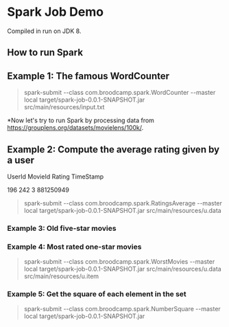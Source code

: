 # Spark Job Demo

Compiled in run on JDK 8.

How to run Spark
-

## Example 1: The famous WordCounter

>spark-submit --class com.broodcamp.spark.WordCounter --master local target/spark-job-0.0.1-SNAPSHOT.jar src/main/resources/input.txt

*Now let's try to run Spark by processing data from https://grouplens.org/datasets/movielens/100k/.

## Example 2: Compute the average rating given by a user

UserId MovieId Rating TimeStamp

196	242	3	881250949

>spark-submit --class com.broodcamp.spark.RatingsAverage --master local target/spark-job-0.0.1-SNAPSHOT.jar src/main/resources/u.data

### Example 3: Old five-star movies

### Example 4: Most rated one-star movies

>spark-submit --class com.broodcamp.spark.WorstMovies --master local target/spark-job-0.0.1-SNAPSHOT.jar src/main/resources/u.data src/main/resources/u.item

### Example 5: Get the square of each element in the set

>spark-submit --class com.broodcamp.spark.NumberSquare --master local target/spark-job-0.0.1-SNAPSHOT.jar